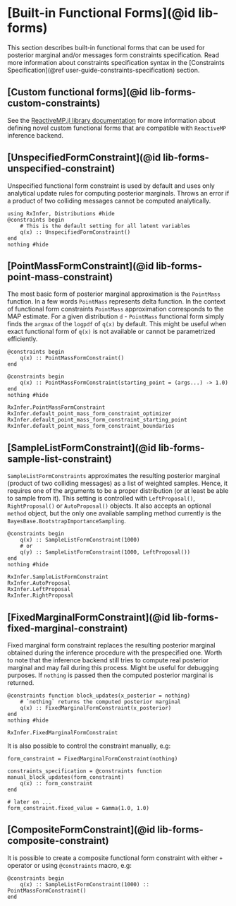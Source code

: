# [Built-in Functional Forms](@id lib-forms)

This section describes built-in functional forms that can be used for posterior marginal and/or messages form constraints specification. Read more information about constraints specification syntax in the [Constraints Specification](@ref user-guide-constraints-specification) section.

## [Custom functional forms](@id lib-forms-custom-constraints)

See the [ReactiveMP.jl library documentation](https://reactivebayes.github.io/ReactiveMP.jl/stable/) for more information about defining novel custom functional forms that are compatible with `ReactiveMP` inference backend.

## [UnspecifiedFormConstraint](@id lib-forms-unspecified-constraint)

Unspecified functional form constraint is used by default and uses only analytical update rules for computing posterior marginals. Throws an error if a product of two colliding messages cannot be computed analytically.

```@example constraints-functional-forms
using RxInfer, Distributions #hide
@constraints begin 
    # This is the default setting for all latent variables
    q(x) :: UnspecifiedFormConstraint() 
end
nothing #hide
```

## [PointMassFormConstraint](@id lib-forms-point-mass-constraint)

The most basic form of posterior marginal approximation is the `PointMass` function. In a few words `PointMass` represents delta function. In the context of functional form constraints `PointMass` approximation corresponds to the MAP estimate. For a given distribution `d` - `PointMass` functional form simply finds the `argmax` of the `logpdf` of `q(x)` by default. This might be useful when 
exact functional form of `q(x)` is not available or cannot be parametrized efficiently. 

```@example constraints-functional-forms
@constraints begin 
    q(x) :: PointMassFormConstraint()
end

@constraints begin 
    q(x) :: PointMassFormConstraint(starting_point = (args...) -> 1.0)
end
nothing #hide
```

```@docs 
RxInfer.PointMassFormConstraint
RxInfer.default_point_mass_form_constraint_optimizer
RxInfer.default_point_mass_form_constraint_starting_point
RxInfer.default_point_mass_form_constraint_boundaries
```

## [SampleListFormConstraint](@id lib-forms-sample-list-constraint)

`SampleListFormConstraints` approximates the resulting posterior marginal (product of two colliding messages) as a list of weighted samples. Hence, it requires one of the arguments to be a proper distribution (or at least be able to sample from it). This setting is controlled with `LeftProposal()`, `RightProposal()` or `AutoProposal()` objects. It also accepts an optional `method` object, but the only one available sampling method currently is the `BayesBase.BootstrapImportanceSampling`.

```@example constraints-functional-forms
@constraints begin 
    q(x) :: SampleListFormConstraint(1000)
    # or 
    q(y) :: SampleListFormConstraint(1000, LeftProposal())
end
nothing #hide
```

```@docs 
RxInfer.SampleListFormConstraint
RxInfer.AutoProposal
RxInfer.LeftProposal
RxInfer.RightProposal
```

## [FixedMarginalFormConstraint](@id lib-forms-fixed-marginal-constraint)

Fixed marginal form constraint replaces the resulting posterior marginal obtained during the inference procedure with the prespecified one. Worth to note that the inference backend still tries to compute real posterior marginal and may fail during this process. Might be useful for debugging purposes. If `nothing` is passed then the computed posterior marginal is returned.

```@example constraints-functional-forms
@constraints function block_updates(x_posterior = nothing) 
    # `nothing` returns the computed posterior marginal
    q(x) :: FixedMarginalFormConstraint(x_posterior)
end
nothing #hide
```

```@docs 
RxInfer.FixedMarginalFormConstraint
```

It is also possible to control the constraint manually, e.g:

```@example constraints-functional-forms
form_constraint = FixedMarginalFormConstraint(nothing)

constraints_specification = @constraints function manual_block_updates(form_constraint) 
    q(x) :: form_constraint
end

# later on ...
form_constraint.fixed_value = Gamma(1.0, 1.0)
```

## [CompositeFormConstraint](@id lib-forms-composite-constraint)

It is possible to create a composite functional form constraint with either `+` operator or using `@constraints` macro, e.g:

```@example constraints-functional-forms
@constraints begin 
    q(x) :: SampleListFormConstraint(1000) :: PointMassFormConstraint()
end
```
